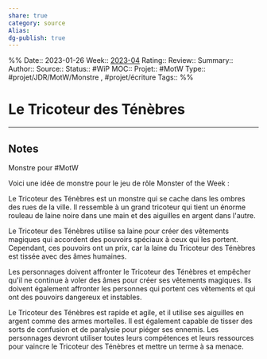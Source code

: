 ```yaml
---
share: true 
category: source
Alias:
dg-publish: true
---
```

%%
Date:: 2023-01-26
Week:: [2023-04](../week/2023-04.md)
Rating::
Review:: 
Summary:: 
Author::
Source:: 
Status:: #WiP 
MOC::
Projet:: #MotW 
Type:: #projet/JDR/MotW/Monstre , #projet/écriture
Tags:: 
%%
# Le Tricoteur des Ténèbres


***

## Notes

Monstre pour #MotW

Voici une idée de monstre pour le jeu de rôle Monster of the Week :

Le Tricoteur des Ténèbres est un monstre qui se cache dans les ombres des rues de la ville. Il ressemble à un grand tricoteur qui tient un énorme rouleau de laine noire dans une main et des aiguilles en argent dans l'autre.

Le Tricoteur des Ténèbres utilise sa laine pour créer des vêtements magiques qui accordent des pouvoirs spéciaux à ceux qui les portent. Cependant, ces pouvoirs ont un prix, car la laine du Tricoteur des Ténèbres est tissée avec des âmes humaines.

Les personnages doivent affronter le Tricoteur des Ténèbres et empêcher qu'il ne continue à voler des âmes pour créer ses vêtements magiques. Ils doivent également affronter les personnes qui portent ces vêtements et qui ont des pouvoirs dangereux et instables.

Le Tricoteur des Ténèbres est rapide et agile, et il utilise ses aiguilles en argent comme des armes mortelles. Il est également capable de tisser des sorts de confusion et de paralysie pour piéger ses ennemis. Les personnages devront utiliser toutes leurs compétences et leurs ressources pour vaincre le Tricoteur des Ténèbres et mettre un terme à sa menace.
